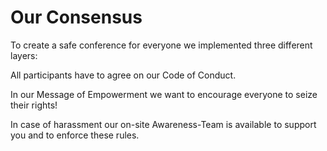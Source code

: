 # Our Consensus

To create a safe conference for everyone we implemented three different layers:

All participants have to agree on our Code of Conduct.

In our Message of Empowerment we want to encourage everyone to seize their
rights!

In case of harassment our on-site Awareness-Team is available to support you
and to enforce these rules.
